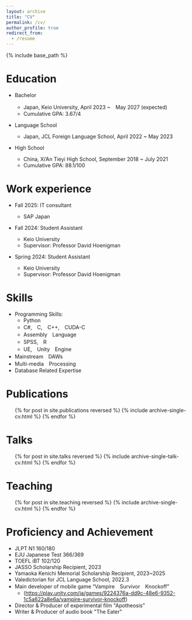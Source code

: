 ```yaml
---
layout: archive
title: "CV"
permalink: /cv/
author_profile: true
redirect_from:
  - /resume
---
```


{% include base_path %}

Education
======
* Bachelor
  * Japan, Keio University, April 2023 ~　May 2027 (expected)
  * Cumulative GPA: 3.67/4

* Language School
  * Japan, JCL Foreign Language School, April 2022 ~ May 2023

* High School  
  * China, Xi’An Tieyi High School, September 2018 ~ July 2021
  * Cumulative GPA: 88.1/100

Work experience
======
* Fall 2025: IT consultant
  * SAP Japan

* Fall 2024: Student Assistant
  * Keio University
  * Supervisor: Professor David Hoenigman

* Spring 2024: Student Assistant
  * Keio University
  * Supervisor: Professor David Hoenigman
  
Skills
======
* Programming Skills:
  * Python
  * C#,　C,　C++,　CUDA-C
  * Assembly　Language
  * SPSS,　R
  * UE,　Unity　Engine
* Mainstream　DAWs　
* Multi-media　Processing
* Database Related Expertise

Publications
======
  <ul>{% for post in site.publications reversed %}
    {% include archive-single-cv.html %}
  {% endfor %}</ul>
  
Talks
======
  <ul>{% for post in site.talks reversed %}
    {% include archive-single-talk-cv.html  %}
  {% endfor %}</ul>
  
Teaching
======
  <ul>{% for post in site.teaching reversed %}
    {% include archive-single-cv.html %}
  {% endfor %}</ul>
  
Proficiency and Achievement
======
* JLPT N1 160/180
* EJU Japanese Test 366/369
* TOEFL iBT 102/120
* JASSO Scholarship Recipient, 2023
* Yamaoka Kenichi Memorial Scholarship Recipient, 2023~2025
* Valedictorian for JCL Language School, 2022.3
* Main developer of mobile game “Vampire　Survivor　Knockoff”　
  * (https://play.unity.com/ja/games/9224376a-dd9c-48e6-9352-1c5a622a8e6a/vampire-survivor-knockoff)
* Director & Producer of experimental film "Apotheosis"
* Writer & Producer of audio book "The Eater"

